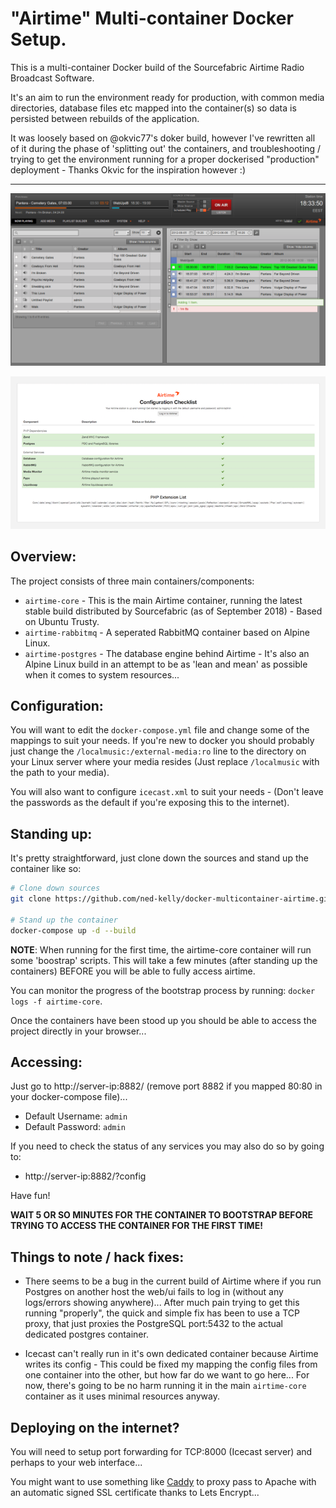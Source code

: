 # "Airtime" Multi-container Docker Setup.

This is a multi-container Docker build of the Sourcefabric Airtime Radio Broadcast Software.

It's an aim to run the environment ready for production, with common media directories, database files etc mapped into the container(s) so data is persisted between rebuilds of the application.

It was loosely based on @okvic77's doker build, however I've rewritten all of it during the phase of 'splitting out' the containers, and troubleshooting / trying to get the environment running for a proper dockerised "production" deployment - Thanks Okvic for the inspiration however :)

---------------------------

![UI Screenshot](screenshots/ui-screenshot.png "Airtime UI Screenshot Example")

![Configuration Passing](screenshots/config-check.png "Airtime Configuration all Passing")


## Overview:

The project consists of three main containers/components:

 - `airtime-core` - This is the main Airtime container, running the latest stable build distributed by Sourcefabric (as of September 2018) - Based on Ubuntu Trusty.
 - `airtime-rabbitmq` - A seperated RabbitMQ container based on Alpine Linux.
 - `airtime-postgres` - The database engine behind Airtime - It's also an Alpine Linux build in an attempt to be as 'lean and mean' as possible when it comes to system resources...

## Configuration:

You will want to edit the `docker-compose.yml` file and change some of the mappings to suit your needs.
If you're new to docker you should probably just change the `/localmusic:/external-media:ro` line to the directory on your Linux server where your media resides (Just replace `/localmusic` with the path to your media).

You will also want to configure `icecast.xml` to suit your needs - (Don't leave the passwords as the default if you're exposing this to the internet).

## Standing up:

It's pretty straightforward, just clone down the sources and stand up the container like so:

```bash
# Clone down sources
git clone https://github.com/ned-kelly/docker-multicontainer-airtime.git

# Stand up the container
docker-compose up -d --build

```
**NOTE**:
When running for the first time, the airtime-core container will run some 'boostrap' scripts. This will take a few minutes (after standing up the containers) BEFORE you will be able to fully access airtime.

You can monitor the progress of the bootstrap process by running: `docker logs -f airtime-core`.

Once the containers have been stood up you should be able to access the project directly in your browser...

## Accessing:

Just go to http://server-ip:8882/ (remove port 8882 if you mapped 80:80 in your docker-compose file)...

 - Default Username: `admin`
 - Default Password: `admin`

If you need to check the status of any services you may also do so by going to:

 - http://server-ip:8882/?config

Have fun!

**WAIT 5 OR SO MINUTES FOR THE CONTAINER TO BOOTSTRAP BEFORE TRYING TO ACCESS THE CONTAINER FOR THE FIRST TIME!**

## Things to note / hack fixes:

 - There seems to be a bug in the current build of Airtime where if you run Postgres on another host the web/ui fails to log in (without any logs/errors showing anywhere)... After much pain trying to get this running "properly", the quick and simple fix has been to use a TCP proxy, that just proxies the PostgreSQL port:5432 to the actual dedicated postgres container.

 - Icecast can't really run in it's own dedicated container because Airtime writes its config - This could be fixed my mapping the config files from one container into the other, but how far do we want to go here... For now, there's going to be no harm running it in the main `airtime-core` container as it uses minimal resources anyway.


## Deploying on the internet?

You will need to setup port forwarding for TCP:8000 (Icecast server) and perhaps to your web interface...

You might want to use something like [Caddy](https://github.com/abiosoft/caddy-docker) to proxy pass to Apache with an automatic signed SSL certificate thanks to Lets Encrypt... 